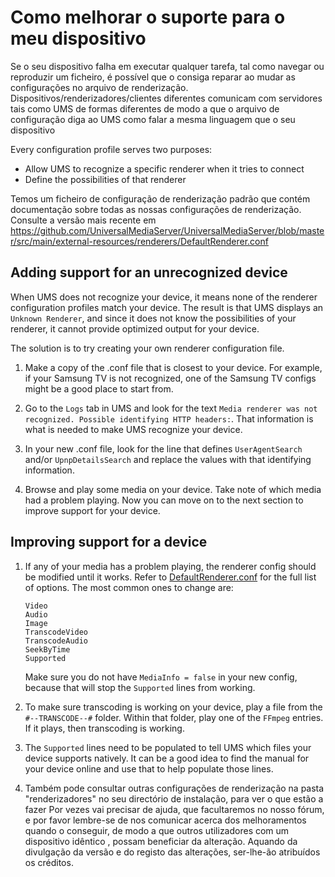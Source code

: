 # Como melhorar o suporte para o meu dispositivo

Se o seu dispositivo falha em executar qualquer tarefa, tal como navegar ou reproduzir um ficheiro, é possível que o consiga reparar ao mudar as configurações no arquivo de renderização. Dispositivos/renderizadores/clientes diferentes comunicam com servidores tais como UMS de formas diferentes de modo a que o arquivo de configuração diga ao UMS como falar a mesma linguagem que o seu dispositivo

Every configuration profile serves two purposes:
- Allow UMS to recognize a specific renderer when it tries to connect
- Define the possibilities of that renderer

Temos um ficheiro de configuração de renderização padrão que contém documentação sobre todas as nossas configurações de renderização. Consulte a versão mais recente em https://github.com/UniversalMediaServer/UniversalMediaServer/blob/master/src/main/external-resources/renderers/DefaultRenderer.conf

## Adding support for an unrecognized device

When UMS does not recognize your device, it means none of the renderer configuration profiles match your device. The result is that UMS displays an `Unknown Renderer`, and since it does not know the possibilities of your renderer, it cannot provide optimized output for your device.

The solution is to try creating your own renderer configuration file.
1. Make a copy of the .conf file that is closest to your device. For example, if your Samsung TV is not recognized, one of the Samsung TV configs might be a good place to start from.

1. Go to the `Logs` tab in UMS and look for the text `Media renderer was not recognized. Possible identifying HTTP headers:`. That information is what is needed to make UMS recognize your device.

1. In your new .conf file, look for the line that defines `UserAgentSearch` and/or `UpnpDetailsSearch` and replace the values with that identifying information.

1. Browse and play some media on your device. Take note of which media had a problem playing. Now you can move on to the next section to improve support for your device.

## Improving support for a device

1. If any of your media has a problem playing, the renderer config should be modified until it works. Refer to [DefaultRenderer.conf](https://raw.github.com/UniversalMediaServer/UniversalMediaServer/master/src/main/external-resources/renderers/DefaultRenderer.conf) for the full list of options. The most common ones to change are:
    ```
    Video
    Audio
    Image
    TranscodeVideo
    TranscodeAudio
    SeekByTime
    Supported
    ```
    Make sure you do not have `MediaInfo = false` in your new config, because that will stop the `Supported` lines from working.

1. To make sure transcoding is working on your device, play a file from the `#--TRANSCODE--#` folder. Within that folder, play one of the `FFmpeg` entries. If it plays, then transcoding is working.

1. The `Supported` lines need to be populated to tell UMS which files your device supports natively. It can be a good idea to find the manual for your device online and use that to help populate those lines.

1. Também pode consultar outras configurações de renderização na pasta  "renderizadores" no seu directório de instalação, para ver o que estão a fazer Por vezes vai precisar de ajuda, que facultaremos no nosso fórum, e por favor lembre-se de nos comunicar acerca dos melhoramentos quando o conseguir, de modo a que outros utilizadores com um dispositivo idêntico , possam beneficiar da alteração. Aquando da divulgação da versão e do registo das alterações, ser-lhe-ão atribuídos os créditos.
